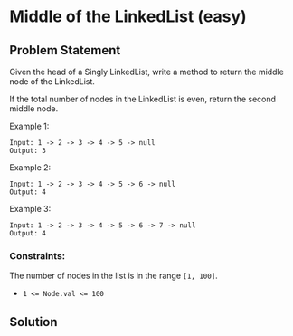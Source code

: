 # Middle of the LinkedList (easy)

## Problem Statement
Given the head of a Singly LinkedList, write a method to return the middle node of the LinkedList.

If the total number of nodes in the LinkedList is even, return the second middle node.

Example 1:
```
Input: 1 -> 2 -> 3 -> 4 -> 5 -> null
Output: 3
```
Example 2:
```
Input: 1 -> 2 -> 3 -> 4 -> 5 -> 6 -> null
Output: 4
```
Example 3:
```
Input: 1 -> 2 -> 3 -> 4 -> 5 -> 6 -> 7 -> null
Output: 4
```
### Constraints:
The number of nodes in the list is in the range `[1, 100]`.
- `1 <= Node.val <= 100`

## Solution

```javascript

```
